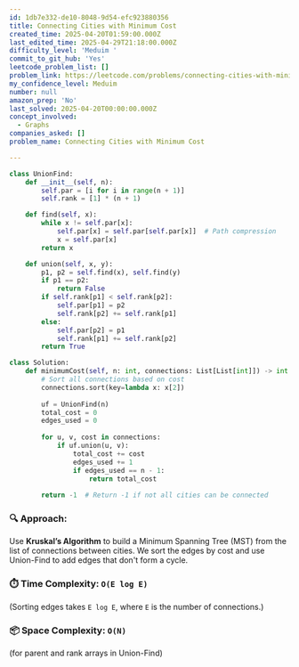 ```yaml
---
id: 1db7e332-de10-8048-9d54-efc923880356
title: Connecting Cities with Minimum Cost
created_time: 2025-04-20T01:59:00.000Z
last_edited_time: 2025-04-29T21:18:00.000Z
difficulty_level: 'Meduim '
commit_to_git_hub: 'Yes'
leetcode_problem_list: []
problem_link: https://leetcode.com/problems/connecting-cities-with-minimum-cost/
my_confidence_level: Meduim
number: null
amazon_prep: 'No'
last_solved: 2025-04-20T00:00:00.000Z
concept_involved:
  - Graphs
companies_asked: []
problem_name: Connecting Cities with Minimum Cost

---
```


```python
class UnionFind:
    def __init__(self, n):
        self.par = [i for i in range(n + 1)]
        self.rank = [1] * (n + 1)

    def find(self, x):
        while x != self.par[x]:
            self.par[x] = self.par[self.par[x]]  # Path compression
            x = self.par[x]
        return x

    def union(self, x, y):
        p1, p2 = self.find(x), self.find(y)
        if p1 == p2:
            return False
        if self.rank[p1] < self.rank[p2]:
            self.par[p1] = p2
            self.rank[p2] += self.rank[p1]
        else:
            self.par[p2] = p1
            self.rank[p1] += self.rank[p2]
        return True

class Solution:
    def minimumCost(self, n: int, connections: List[List[int]]) -> int:
        # Sort all connections based on cost
        connections.sort(key=lambda x: x[2])
        
        uf = UnionFind(n)
        total_cost = 0
        edges_used = 0
        
        for u, v, cost in connections:
            if uf.union(u, v):
                total_cost += cost
                edges_used += 1
                if edges_used == n - 1:
                    return total_cost
        
        return -1  # Return -1 if not all cities can be connected

```

### 🔍 **Approach:**

Use **Kruskal’s Algorithm** to build a Minimum Spanning Tree (MST) from the list of connections between cities. We sort the edges by cost and use Union-Find to add edges that don't form a cycle.

### ⏱️ **Time Complexity:** `O(E log E)`

(Sorting edges takes `E log E`, where `E` is the number of connections.)

### 📦 **Space Complexity:** `O(N)`

(for parent and rank arrays in Union-Find)
